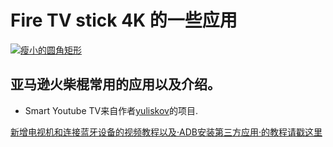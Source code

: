 # Fire TV stick 4K 的一些应用
[![瘦小的圆角矩形](https://img.shields.io/badge/我的-淘宝店铺-brightgreen.svg?style=plastic)](https://item.taobao.com/item.htm?spm=a1z10.1-c.w4004-5759726203.2.63e6362fkQaoVr&id=586454403742)

亚马逊火柴棍常用的应用以及介绍。 
-

* Smart Youtube TV来自作者[yuliskov](https://github.com/yuliskov/SmartYouTubeTV)的项目.


[新增电视机和连接蓝牙设备的视频教程以及·ADB安装第三方应用·的教程请戳这里](https://drive.google.com/open?id=1rTUeXJX8zQlmNUGqomyMLMwmMuaG9I8M)
